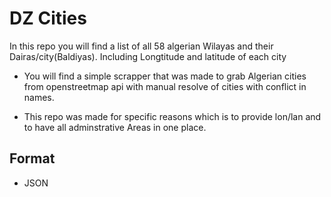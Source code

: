 # DZ Cities

In this repo you will find a list of all 58 algerian Wilayas and their Dairas/city(Baldiyas). Including Longtitude and latitude of each city

- You will find a simple scrapper that was made to grab Algerian cities from openstreetmap api with manual resolve of cities with conflict in names.

- This repo was made for specific reasons which is to provide lon/lan and to have all adminstrative Areas in one place.

## Format

- JSON
